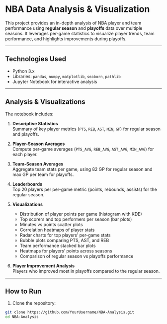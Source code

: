 # NBA Data Analysis & Visualization

This project provides an in-depth analysis of NBA player and team performance using **regular season** and **playoffs** data over multiple seasons. It leverages per-game statistics to visualize player trends, team performance, and highlights improvements during playoffs.

---

## Technologies Used

- Python 3.x  
- Libraries: `pandas`, `numpy`, `matplotlib`, `seaborn`, `pathlib`  
- Jupyter Notebook for interactive analysis

---

## Analysis & Visualizations

The notebook includes:

1. **Descriptive Statistics**  
   Summary of key player metrics (`PTS`, `REB`, `AST`, `MIN`, `GP`) for regular season and playoffs.

2. **Player-Season Averages**  
   Compute per-game averages (`PTS_AVG`, `REB_AVG`, `AST_AVG`, `MIN_AVG`) for each player.

3. **Team-Season Averages**  
   Aggregate team stats per game, using 82 GP for regular season and max GP per team for playoffs.

4. **Leaderboards**  
   Top 20 players per per-game metric (points, rebounds, assists) for the regular season.

5. **Visualizations**  
   - Distribution of player points per game (histogram with KDE)  
   - Top scorers and top performers per season (bar plots)  
   - Minutes vs points scatter plots  
   - Correlation heatmaps of player stats  
   - Radar charts for top players’ per-game stats  
   - Bubble plots comparing PTS, AST, and REB  
   - Team performance stacked bar plots  
   - Heatmaps for players’ points across seasons  
   - Comparison of regular season vs playoffs performance  

6. **Player Improvement Analysis**  
   Players who improved most in playoffs compared to the regular season.

---

## How to Run
1. Clone the repository:
```bash
git clone https://github.com/YourUsername/NBA-Analysis.git
cd NBA-Analysis


